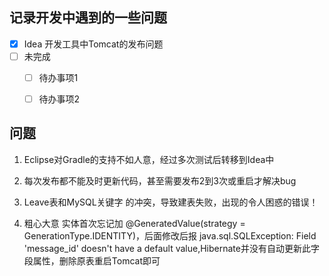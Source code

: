 ## 记录开发中遇到的一些问题 
- [x] Idea 开发工具中Tomcat的发布问题 
- [ ] 未完成 
    - [ ] 待办事项1
    - [ ] 待办事项2


## 问题
1. Eclipse对Gradle的支持不如人意，经过多次测试后转移到Idea中

2. 每次发布都不能及时更新代码，甚至需要发布2到3次或重启才解决bug

3. Leave表和MySQL关键字 的冲突，导致建表失败，出现的令人困惑的错误！

4. 粗心大意 实体首次忘记加    @GeneratedValue(strategy = GenerationType.IDENTITY)，后面修改后报
java.sql.SQLException: Field 'message_id' doesn't have a default value,Hibernate并没有自动更新此字段属性，删除原表重启Tomcat即可

